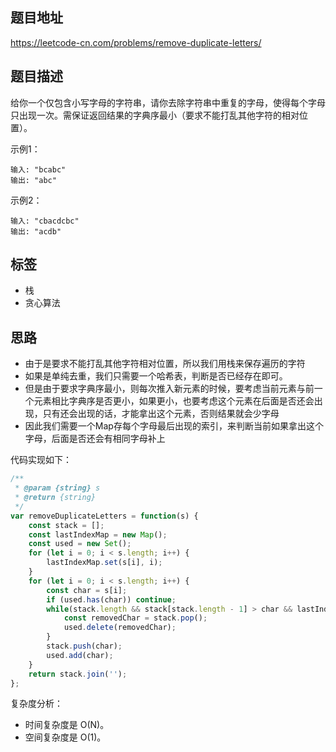 ## 题目地址

https://leetcode-cn.com/problems/remove-duplicate-letters/

## 题目描述

给你一个仅包含小写字母的字符串，请你去除字符串中重复的字母，使得每个字母只出现一次。需保证返回结果的字典序最小（要求不能打乱其他字符的相对位置）。

示例1：
```
输入: "bcabc"
输出: "abc"
```

示例2：
```
输入: "cbacdcbc"
输出: "acdb"
```

## 标签

- 栈
- 贪心算法

## 思路

- 由于是要求不能打乱其他字符相对位置，所以我们用栈来保存遍历的字符
- 如果是单纯去重，我们只需要一个哈希表，判断是否已经存在即可。
- 但是由于要求字典序最小，则每次推入新元素的时候，要考虑当前元素与前一个元素相比字典序是否更小，如果更小，也要考虑这个元素在后面是否还会出现，只有还会出现的话，才能拿出这个元素，否则结果就会少字母
- 因此我们需要一个Map存每个字母最后出现的索引，来判断当前如果拿出这个字母，后面是否还会有相同字母补上

代码实现如下：
```javascript
/**
 * @param {string} s
 * @return {string}
 */
var removeDuplicateLetters = function(s) {
    const stack = [];
    const lastIndexMap = new Map();
    const used = new Set();
    for (let i = 0; i < s.length; i++) {
        lastIndexMap.set(s[i], i);
    }
    for (let i = 0; i < s.length; i++) {
        const char = s[i];
        if (used.has(char)) continue;
        while(stack.length && stack[stack.length - 1] > char && lastIndexMap.get(stack[stack.length - 1]) > i) {
            const removedChar = stack.pop();
            used.delete(removedChar);
        }
        stack.push(char);
        used.add(char);
    }
    return stack.join('');
};
```

复杂度分析：

- 时间复杂度是 O(N)。
- 空间复杂度是 O(1)。
